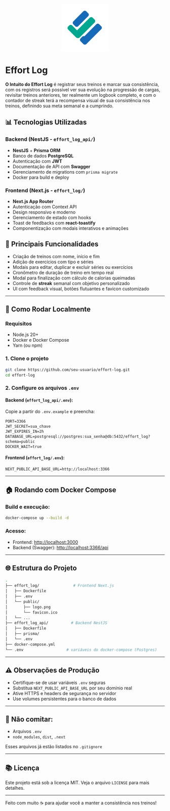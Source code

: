 <p align="center">
  <img src="effort_log/public/logo.png" alt="Effort Log Logo" width="150" />
</p>

# Effort Log

**O Intuito do Effort Log** é registrar seus treinos e marcar sua consistência, com os registros será possível ver sua evolução na progressão de cargas, revisitar treinos anteriores, ter realmente um logbook completo, e com o contador de streak terá a recompensa visual de sua consistência nos treinos, definindo sua meta semanal e a cumprindo.

## 📊 Tecnologias Utilizadas

### Backend (NestJS - `effort_log_api/`)

- **NestJS** + **Prisma ORM**
- Banco de dados **PostgreSQL**
- Autenticação com **JWT**
- Documentação de API com **Swagger**
- Gerenciamento de migrations com `prisma migrate`
- Docker para build e deploy

### Frontend (Next.js - `effort_log/`)

- **Next.js App Router**
- Autenticação com Context API
- Design responsivo e moderno
- Gerenciamento de estado com hooks
- Toast de feedbacks com **react-toastify**
- Componentização com modais interativos e animações

## 📆 Principais Funcionalidades

- Criação de treinos com nome, início e fim
- Adição de exercícios com tipo e séries
- Modais para editar, duplicar e excluir séries ou exercícios
- Cronômetro de duração de treino em tempo real
- Modal para finalização com cálculo de calorias queimadas
- Controle de **streak** semanal com objetivo personalizado
- UI com feedback visual, botões flutuantes e favicon customizado

---

## 🚀 Como Rodar Localmente

### Requisitos

- Node.js 20+
- Docker e Docker Compose
- Yarn (ou npm)

### 1. Clone o projeto

```bash
git clone https://github.com/seu-usuario/effort-log.git
cd effort-log
```

### 2. Configure os arquivos `.env`

#### Backend (`effort_log_api/.env`):

Copie a partir do `.env.example` e preencha:

```env
PORT=3366
JWT_SECRET=sua_chave
JWT_EXPIRES_IN=2h
DATABASE_URL=postgresql://postgres:sua_senha@db:5432/effort_log?schema=public
DOCKER_WAIT=true
```

#### Frontend (`effort_log/.env`):

```env
NEXT_PUBLIC_API_BASE_URL=http://localhost:3366
```

---

## 🏠 Rodando com Docker Compose

### Build e execução:

```bash
docker-compose up --build -d
```

### Acesso:

- Frontend: [http://localhost:3000](http://localhost:3000)
- Backend (Swagger): [http://localhost:3366/api](http://localhost:3366/api)

---

## 🌐 Estrutura do Projeto

```bash
.
├── effort_log/               # Frontend Next.js
│   ├── Dockerfile
│   ├── .env
│   └── public/
│       ├── logo.png
│       └── favicon.ico
│   └── ...
├── effort_log_api/          # Backend NestJS
│   ├── Dockerfile
│   ├── prisma/
│   └── .env
├── docker-compose.yml
└── .env                   # variáveis do docker-compose (Postgres)
```

---

## ⚠️ Observações de Produção

- Certifique-se de usar variáveis `.env` seguras
- Substitua `NEXT_PUBLIC_API_BASE_URL` por seu domínio real
- Ative HTTPS e headers de segurança no servidor
- Use volumes persistentes para o banco de dados

---

## 🚫 Não comitar:

- Arquivos `.env`
- `node_modules`, `dist`, `.next`

Esses arquivos já estão listados no `.gitignore`

---

## 📚 Licença

Este projeto está sob a licença MIT. Veja o arquivo `LICENSE` para mais detalhes.

---

Feito com muito ☕️ para ajudar você a manter a consistência nos treinos!
